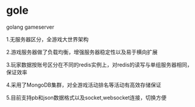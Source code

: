 gole
====

golang gameserver

1.无服务器区分，全游戏大世界架构

2.游戏服务器做了负载均衡，增强服务器稳定性以及易于横向扩展

3.玩家数据按账号区分在不同的redis实例上，对redis的读写与单组服务器相同，保证效率

4.采用了MongoDB集群，对全游戏活动排名等活动有高效存储保证

5.目前支持pb和json数据格式以及socket,websocket连接，切换方便

